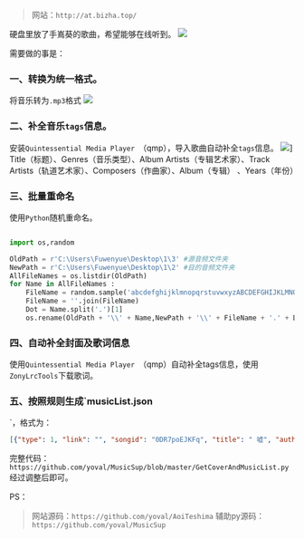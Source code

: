 ![![](http://imgs.bizha.top//009953d077a65f8401b3dc03da2fe077)](http://imgs.bizha.top//31ceb639a5c9937789fbc3881aaf1371)
>网站：`http://at.bizha.top/`

硬盘里放了手嶌葵的歌曲，希望能够在线听到。
![](http://imgs.bizha.top//4128649b587e6018dff54e2a244d4052)

需要做的事是：
### 一、转换为统一格式。
将音乐转为`.mp3`格式
![](http://imgs.bizha.top//f9abafe18d1c98904515aa1c247d3d80)

### 二、补全音乐`tags`信息。
安装`Quintessential Media Player `（qmp），导入歌曲自动补全`tags`信息。
![](http://imgs.bizha.top//e9c3065d68431e53275386d8f951fb8d)]
Title（标题）、Genres（音乐类型）、Album Artists（专辑艺术家）、Track Artists（轨道艺术家）、Composers（作曲家）、Album（专辑） 、Years（年份）

### 三、批量重命名
使用`Python`随机重命名。

```python

import os,random

OldPath = r'C:\Users\Fuwenyue\Desktop\1\3' #源音频文件夹
NewPath = r'C:\Users\Fuwenyue\Desktop\1\2' #目的音频文件夹
AllFileNames = os.listdir(OldPath) 
for Name in AllFileNames :
    FileName = random.sample('abcdefghijklmnopqrstuvwxyzABCDEFGHIJKLMNOPQRSTUVWXYZ0123456789',random.randint(11,12)) #从里边随机取2-7个元素
    FileName = ''.join(FileName)
    Dot = Name.split('.')[1]
    os.rename(OldPath + '\\' + Name,NewPath + '\\' + FileName + '.' + Dot)

```

### 四、自动补全封面及歌词信息

使用`Quintessential Media Player `（qmp）自动补全tags信息，使用`ZonyLrcTools`下载歌词。

### 五、按照规则生成`musicList.json
`，格式为：
```json
[{"type": 1, "link": "", "songid": "0DR7poEJKFq", "title": " 嘘", "author": "手嶌葵", "url": "", "pic": "http://cos.bizha.top/Mp3Cover/0DR7poEJKFq.jpg", "path": "mp3/0DR7poEJKFq.mp3"}, {"type": 2, "link": "", "songid": "0FLOVkWu1jf", "title": "白薔薇のララバイ", "author": "手嶌葵", "url": "", "pic": "http://cos.bizha.top/Mp3Cover/0FLOVkWu1jf.jpg", "path": "mp3/0FLOVkWu1jf.mp3"}, ]
```
完整代码：
`https://github.com/yoval/MusicSup/blob/master/GetCoverAndMusicList.py`
经过调整后即可。




PS：
>网站源码：`https://github.com/yoval/AoiTeshima`
>辅助py源码：`https://github.com/yoval/MusicSup`